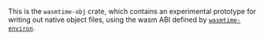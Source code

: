 This is the `wasmtime-obj` crate, which contains an experimental prototype
for writing out native object files, using the wasm ABI defined by
[`wasmtime-environ`].

[`wasmtime-environ`]: https://crates.io/crates/wasmtime-environ

